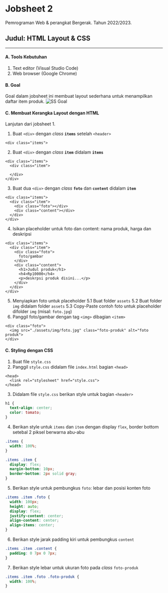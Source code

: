 # Jobsheet 2
Pemrograman Web & perangkat Bergerak. 
Tahun 2022/2023.

## Judul: HTML Layout & CSS
---
#### A. Tools Kebutuhan
1. Text editor (Visual Studio Code)
2. Web browser (Google Chrome)

#### B. Goal
Goal dalam jobsheet ini membuat layout sederhana untuk menampilkan daftar item produk.
![SS Goal](/pw-tokoonline/ss/ss-jobsheet-2.png)

#### C. Membuat Kerangka Layout dengan HTML
Lanjutan dari jobsheet 1.

1. Buat `<div>` dengan *class* **`items`** setelah `<header>`
```
<div class="items">
```
2. Buat `<div>` dengan *class* **`item`** didalam **`items`**
```
<div class="items">
  <div class="item">

  </div>
</div>
```
3. Buat dua `<div>` dengan *class* **`foto`** dan **`content`** didalam **`item`**
```
<div class="items">
  <div class="item">
    <div class="foto"></div>
    <div class="content"></div>
  </div>
</div>
```
4. Isikan placeholder untuk foto dan content: nama produk, harga dan deskripsi
```
<div class="items">
  <div class="item">
    <div class="foto">
      foto/gambar
    </div>
    <div class="content">
      <h1>Judul produk</h1>
      <h4>Rp10000</h4>
      <p>deskrpsi produk disini...</p>
    </div>
  </div>
</div>
```
5. Menyiapkan foto untuk placeholder
5.1 Buat folder `assets`
5.2 Buat folder `img` didalam folder `assets`
5.3 Copy-Paste contoh foto untuk placeholder difolder `img` (misal: `foto.jpg`)
6. Panggil foto/gambar dengan tag `<img>` dibagian `<item>`
```
<div class="foto">
  <img src="./assets/img/foto.jpg" class="foto-produk" alt="foto produk">
</div>
```


#### C. Styling dengan CSS
1. Buat file `style.css`
2. Panggil `style.css` didalam file `index.html` bagian `<head>`
```
<head>
  <link rel="stylesheet" href="style.css">
</head>
```
3. Didalam file `style.css` berikan style untuk bagian `<header>`
```css
h1 {
  text-align: center;
  color: tomato;
}
```
4. Berikan style untuk `items` dan `item` dengan display `flex`, border bottom setebal 2 piksel berwarna abu-abu
```css
.items {
  width: 100%;
}

.items .item {
  display: flex;
  margin-bottom: 10px;
  border-bottom: 2px solid gray;
}
```
5. Berikan style untuk pembungkus `foto`: lebar dan posisi konten foto
```css
.items .item .foto {
  width: 100px;
  height: auto;
  display: flex;
  justify-content: center;
  align-content: center;
  align-items: center;
}
```
6. Berikan style jarak padding kiri untuk pembungkus `content`
```css
.items .item .content {
  padding: 0 7px 0 7px;
}
```
7. Berikan style lebar untuk ukuran foto pada *class* `foto-produk`
```css
.items .item .foto .foto-produk {
  width: 100%;
}
```
